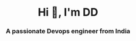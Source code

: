 <h1 align="center">Hi 👋, I'm DD</h1>
<h3 align="center">A passionate Devops engineer from India</h3>
